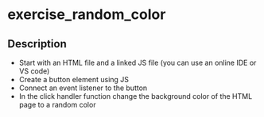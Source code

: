 # exercise_random_color

## Description

* Start with an HTML file and a linked JS file (you can use an online IDE or VS code)
* Create a button element using JS
* Connect an event listener to the button 
* In the click handler function change the background color of the HTML page to a random color
